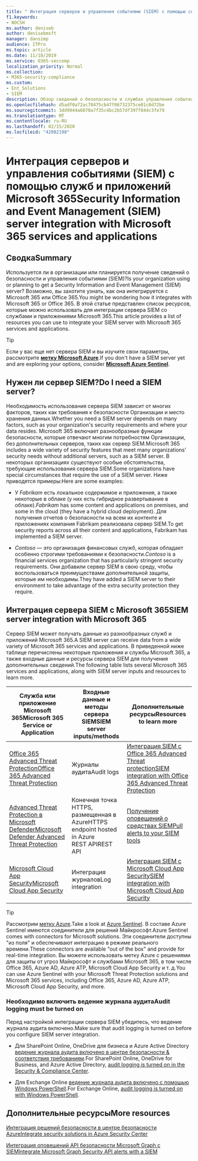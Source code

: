 ```yaml
---
title: " Интеграция серверов и управления событиями (SIEM) с помощью служб и приложений Microsoft 365"
f1.keywords:
- NOCSH
ms.author: deniseb
author: denisebmsft
manager: dansimp
audience: ITPro
ms.topic: article
ms.date: 11/18/2019
ms.service: O365-seccomp
localization_priority: Normal
ms.collection:
- M365-security-compliance
ms.custom:
- Ent_Solutions
- SIEM
description: Обзор сведений о безопасности и службах управления событиями (SIEM) для интеграции с облачными службами и приложениями Microsoft 365
ms.openlocfilehash: d5adf0a72ac78475cb47f06732375ce01c0d72be
ms.sourcegitcommit: 3dd9944a6070a7f35c4bc2b57df397f844c3fe79
ms.translationtype: MT
ms.contentlocale: ru-RU
ms.lasthandoff: 02/15/2020
ms.locfileid: "42082198"
---
```

#  <a name="security-information-and-event-management-siem-server-integration-with-microsoft-365-services-and-applications"></a><span data-ttu-id="4a198-103">Интеграция серверов и управления событиями (SIEM) с помощью служб и приложений Microsoft 365</span><span class="sxs-lookup"><span data-stu-id="4a198-103">Security Information and Event Management (SIEM) server integration with Microsoft 365 services and applications</span></span>

## <a name="summary"></a><span data-ttu-id="4a198-104">Сводка</span><span class="sxs-lookup"><span data-stu-id="4a198-104">Summary</span></span>

<span data-ttu-id="4a198-105">Используется ли в организации или планируется получение сведений о безопасности и управления событиями (SIEM)?</span><span class="sxs-lookup"><span data-stu-id="4a198-105">Is your organization using or planning to get a Security Information and Event Management (SIEM) server?</span></span> <span data-ttu-id="4a198-106">Возможно, вы захотите узнать, как она интегрируется с Microsoft 365 или Office 365.</span><span class="sxs-lookup"><span data-stu-id="4a198-106">You might be wondering how it integrates with Microsoft 365 or Office 365.</span></span> <span data-ttu-id="4a198-107">В этой статье представлен список ресурсов, которые можно использовать для интеграции сервера SIEM со службами и приложениями Microsoft 365.</span><span class="sxs-lookup"><span data-stu-id="4a198-107">This article provides a list of resources you can use to integrate your SIEM server with Microsoft 365 services and applications.</span></span>

> [!TIP]
> <span data-ttu-id="4a198-108">Если у вас еще нет сервера SIEM и вы изучите свои параметры, рассмотрите **[метку Microsoft Azure](https://docs.microsoft.com/azure/sentinel/overview)**.</span><span class="sxs-lookup"><span data-stu-id="4a198-108">If you don't have a SIEM server yet and are exploring your options, consider **[Microsoft Azure Sentinel](https://docs.microsoft.com/azure/sentinel/overview)**.</span></span>

## <a name="do-i-need-a-siem-server"></a><span data-ttu-id="4a198-109">Нужен ли сервер SIEM?</span><span class="sxs-lookup"><span data-stu-id="4a198-109">Do I need a SIEM server?</span></span>

<span data-ttu-id="4a198-110">Необходимость использования сервера SIEM зависит от многих факторов, таких как требования к безопасности Организации и место хранения данных.</span><span class="sxs-lookup"><span data-stu-id="4a198-110">Whether you need a SIEM server depends on many factors, such as your organization's security requirements and where your data resides.</span></span> <span data-ttu-id="4a198-111">Microsoft 365 включает разнообразные функции безопасности, которые отвечают многим потребностям Организации, без дополнительных серверов, таких как сервер SIEM.</span><span class="sxs-lookup"><span data-stu-id="4a198-111">Microsoft 365 includes a wide variety of security features that meet many organizations' security needs without additional servers, such as a SIEM server.</span></span> <span data-ttu-id="4a198-112">В некоторых организациях существуют особые обстоятельства, требующие использования сервера SIEM.</span><span class="sxs-lookup"><span data-stu-id="4a198-112">Some organizations have special circumstances that require the use of a SIEM server.</span></span> <span data-ttu-id="4a198-113">Ниже приводятся примеры:</span><span class="sxs-lookup"><span data-stu-id="4a198-113">Here are some examples:</span></span>

- <span data-ttu-id="4a198-114">У *Fabrikam* есть локальное содержимое и приложения, а также некоторые в облаке (у них есть гибридное развертывание в облаке).</span><span class="sxs-lookup"><span data-stu-id="4a198-114">*Fabrikam* has some content and applications on premises, and some in the cloud (they have a hybrid cloud deployment).</span></span> <span data-ttu-id="4a198-115">Для получения отчетов о безопасности на всем их контенте и приложениях компания Fabrikam реализовала сервер SIEM.</span><span class="sxs-lookup"><span data-stu-id="4a198-115">To get security reports across all their content and applications, Fabrikam has implemented a SIEM server.</span></span> 

- <span data-ttu-id="4a198-116">*Contoso* — это организация финансовых служб, которая обладает особенно строгими требованиями к безопасности.</span><span class="sxs-lookup"><span data-stu-id="4a198-116">*Contoso* is a financial services organization that has particularly stringent security requirements.</span></span> <span data-ttu-id="4a198-117">Они добавили сервер SIEM в свою среду, чтобы воспользоваться преимуществами дополнительной защиты, которые им необходимы.</span><span class="sxs-lookup"><span data-stu-id="4a198-117">They have added a SIEM server to their environment to take advantage of the extra security protection they require.</span></span>

## <a name="siem-server-integration-with-microsoft-365"></a><span data-ttu-id="4a198-118">Интеграция сервера SIEM с Microsoft 365</span><span class="sxs-lookup"><span data-stu-id="4a198-118">SIEM server integration with Microsoft 365</span></span>

<span data-ttu-id="4a198-119">Сервер SIEM может получать данные из разнообразных служб и приложений Microsoft 365.</span><span class="sxs-lookup"><span data-stu-id="4a198-119">A SIEM server can receive data from a wide variety of Microsoft 365 services and applications.</span></span> <span data-ttu-id="4a198-120">В приведенной ниже таблице перечислены некоторые приложения и службы Microsoft 365, а также входные данные и ресурсы сервера SIEM для получения дополнительных сведений.</span><span class="sxs-lookup"><span data-stu-id="4a198-120">The following table lists several Microsoft 365 services and applications, along with SIEM server inputs and resources to learn more.</span></span> 

| <span data-ttu-id="4a198-121">Служба или приложение Microsoft 365</span><span class="sxs-lookup"><span data-stu-id="4a198-121">Microsoft 365 Service or Application</span></span> | <span data-ttu-id="4a198-122">Входные данные и методы сервера SIEM</span><span class="sxs-lookup"><span data-stu-id="4a198-122">SIEM server inputs/methods</span></span> | <span data-ttu-id="4a198-123">Дополнительные ресурсы</span><span class="sxs-lookup"><span data-stu-id="4a198-123">Resources to learn more</span></span> |
| --- | --- | --- |
| [<span data-ttu-id="4a198-124">Office 365 Advanced Threat Protection</span><span class="sxs-lookup"><span data-stu-id="4a198-124">Office 365 Advanced Threat Protection</span></span>](office-365-atp.md)  | <span data-ttu-id="4a198-125">Журналы аудита</span><span class="sxs-lookup"><span data-stu-id="4a198-125">Audit logs</span></span> | [<span data-ttu-id="4a198-126">Интеграция SIEM с Office 365 Advanced Threat protection</span><span class="sxs-lookup"><span data-stu-id="4a198-126">SIEM integration with Office 365 Advanced Threat Protection</span></span>](siem-integration-with-office-365-ti.md) |
| [<span data-ttu-id="4a198-127">Advanced Threat Protection в Microsoft Defender</span><span class="sxs-lookup"><span data-stu-id="4a198-127">Microsoft Defender Advanced Threat Protection</span></span>](https://docs.microsoft.com/windows/security/threat-protection/) | <span data-ttu-id="4a198-128">Конечная точка HTTPS, размещенная в Azure</span><span class="sxs-lookup"><span data-stu-id="4a198-128">HTTPS endpoint hosted in Azure</span></span> <br/><span data-ttu-id="4a198-129">REST API</span><span class="sxs-lookup"><span data-stu-id="4a198-129">REST API</span></span>| [<span data-ttu-id="4a198-130">Получение оповещений о средствах SIEM</span><span class="sxs-lookup"><span data-stu-id="4a198-130">Pull alerts to your SIEM tools</span></span>](https://docs.microsoft.com/windows/security/threat-protection/microsoft-defender-atp/configure-siem) |
| [<span data-ttu-id="4a198-131">Microsoft Cloud App Security</span><span class="sxs-lookup"><span data-stu-id="4a198-131">Microsoft Cloud App Security</span></span>](https://docs.microsoft.com/cloud-app-security/what-is-cloud-app-security) | <span data-ttu-id="4a198-132">Интеграция журналов</span><span class="sxs-lookup"><span data-stu-id="4a198-132">Log integration</span></span> | [<span data-ttu-id="4a198-133">Интеграция SIEM с Microsoft Cloud App Security</span><span class="sxs-lookup"><span data-stu-id="4a198-133">SIEM integration with Microsoft Cloud App Security</span></span>](https://docs.microsoft.com/cloud-app-security/siem) |

> [!TIP]
> <span data-ttu-id="4a198-134">Рассмотрим [метку Azure](https://docs.microsoft.com/azure/sentinel/overview).</span><span class="sxs-lookup"><span data-stu-id="4a198-134">Take a look at [Azure Sentinel](https://docs.microsoft.com/azure/sentinel/overview).</span></span> <span data-ttu-id="4a198-135">В составе Azure Sentinel имеются соединители для решений Майкрософт.</span><span class="sxs-lookup"><span data-stu-id="4a198-135">Azure Sentinel comes with connectors for Microsoft solutions.</span></span> <span data-ttu-id="4a198-136">Эти соединители доступны "из поля" и обеспечивают интеграцию в режиме реального времени.</span><span class="sxs-lookup"><span data-stu-id="4a198-136">These connectors are available "out of the box" and provide for real-time integration.</span></span> <span data-ttu-id="4a198-137">Вы можете использовать метку Azure с решениями для защиты от угроз Майкрософт и службами Microsoft 365, в том числе Office 365, Azure AD, Azure ATP, Microsoft Cloud App Security и т. д.</span><span class="sxs-lookup"><span data-stu-id="4a198-137">You can use Azure Sentinel with your Microsoft Threat Protection solutions and Microsoft 365 services, including Office 365, Azure AD, Azure ATP, Microsoft Cloud App Security, and more.</span></span>

### <a name="audit-logging-must-be-turned-on"></a><span data-ttu-id="4a198-138">Необходимо включить ведение журнала аудита</span><span class="sxs-lookup"><span data-stu-id="4a198-138">Audit logging must be turned on</span></span>

<span data-ttu-id="4a198-139">Перед настройкой интеграции сервера SIEM убедитесь, что ведение журнала аудита включено.</span><span class="sxs-lookup"><span data-stu-id="4a198-139">Make sure that audit logging is turned on before you configure SIEM server integration.</span></span> 

- <span data-ttu-id="4a198-140">Для SharePoint Online, OneDrive для бизнеса и Azure Active Directory [ведение журнала аудита включено в центре безопасности & соответствия требованиям](https://docs.microsoft.com/office365/securitycompliance/turn-audit-log-search-on-or-off).</span><span class="sxs-lookup"><span data-stu-id="4a198-140">For SharePoint Online, OneDrive for Business, and Azure Active Directory, [audit logging is turned on in the Security & Compliance Center](https://docs.microsoft.com/office365/securitycompliance/turn-audit-log-search-on-or-off).</span></span>

- <span data-ttu-id="4a198-141">Для Exchange Online [ведение журнала аудита включено с помощью Windows PowerShell](https://docs.microsoft.com/office365/securitycompliance/enable-mailbox-auditing).</span><span class="sxs-lookup"><span data-stu-id="4a198-141">For Exchange Online, [audit logging is turned on with Windows PowerShell](https://docs.microsoft.com/office365/securitycompliance/enable-mailbox-auditing).</span></span>
 
## <a name="more-resources"></a><span data-ttu-id="4a198-142">Дополнительные ресурсы</span><span class="sxs-lookup"><span data-stu-id="4a198-142">More resources</span></span>

[<span data-ttu-id="4a198-143">Интеграция решений безопасности в центре безопасности Azure</span><span class="sxs-lookup"><span data-stu-id="4a198-143">Integrate security solutions in Azure Security Center</span></span>](https://docs.microsoft.com/azure/security-center/security-center-partner-integration#exporting-data-to-a-siem)

[<span data-ttu-id="4a198-144">Интеграция оповещений API безопасности Microsoft Graph с SIEM</span><span class="sxs-lookup"><span data-stu-id="4a198-144">Integrate Microsoft Graph Security API alerts with a SIEM</span></span>](https://docs.microsoft.com/graph/security-integration)
